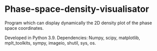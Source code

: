 # Phase-space-density-visualisator
Program which can display dynamically the 2D density plot of the phase space coordinates.

Developed in Python 3.9. Dependencies: Numpy, scipy, matplotlib, mplt_toolkits, sympy, imageio, shutil, sys, os.

